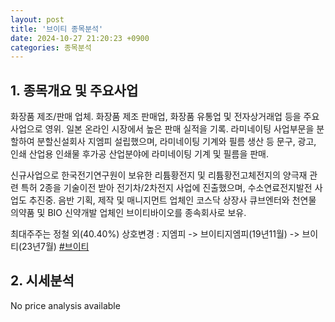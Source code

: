 ```yaml
---
layout: post
title: '브이티 종목분석'
date: 2024-10-27 21:20:23 +0900
categories: 종목분석
---
```


## 1. 종목개요 및 주요사업

화장품 제조/판매 업체. 화장품 제조 판매업, 화장품 유통업 및 전자상거래업 등을 주요 사업으로 영위. 일본 온라인 시장에서 높은 판매 실적을 기록. 라미네이팅 사업부문을 분할하여 분할신설회사 지엠피 설립했으며, 라미네이팅 기계와 필름 생산 등 문구, 광고, 인쇄 산업용 인쇄물 후가공 산업분야에 라미네이팅 기계 및 필름을 판매.

신규사업으로 한국전기연구원이 보유한 리튬황전지 및 리튬황전고체전지의 양극재 관련 특허 2종을 기술이전 받아 전기차/2차전지 사업에 진출했으며, 수소연료전지발전 사업도 추진중. 음반 기획, 제작 및 매니지먼트 업체인 코스닥 상장사 큐브엔터와 천연물 의약품 및 BIO 신약개발 업체인 브이티바이오를 종속회사로 보유.

최대주주는 정철 외(40.40%) 상호변경 : 지엠피 -> 브이티지엠피(19년11월) -> 브이티(23년7월)
[#브이티](#)

## 2. 시세분석

No price analysis available
